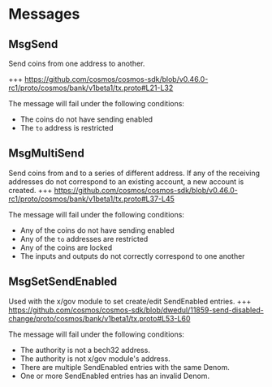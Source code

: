 <!--
order: 3
-->

# Messages

## MsgSend

Send coins from one address to another.

+++ https://github.com/cosmos/cosmos-sdk/blob/v0.46.0-rc1/proto/cosmos/bank/v1beta1/tx.proto#L21-L32

The message will fail under the following conditions:

* The coins do not have sending enabled
* The `to` address is restricted

## MsgMultiSend

Send coins from and to a series of different address. If any of the receiving addresses do not correspond to an existing account, a new account is created.
+++ https://github.com/cosmos/cosmos-sdk/blob/v0.46.0-rc1/proto/cosmos/bank/v1beta1/tx.proto#L37-L45

The message will fail under the following conditions:

* Any of the coins do not have sending enabled
* Any of the `to` addresses are restricted
* Any of the coins are locked
* The inputs and outputs do not correctly correspond to one another

## MsgSetSendEnabled

Used with the x/gov module to set create/edit SendEnabled entries.
+++ https://github.com/cosmos/cosmos-sdk/blob/dwedul/11859-send-disabled-change/proto/cosmos/bank/v1beta1/tx.proto#L53-L60

The message will fail under the following conditions:

* The authority is not a bech32 address.
* The authority is not x/gov module's address.
* There are multiple SendEnabled entries with the same Denom.
* One or more SendEnabled entries has an invalid Denom.

